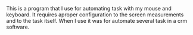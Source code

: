 This is a program that I use for automating task with my mouse and keyboard. It requires aproper configuration to the screen measurements and to the task itself. When I use it was for automate several task in a crm software. 
